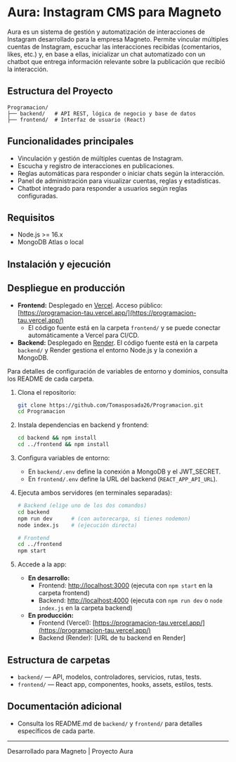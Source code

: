 # Aura: Instagram CMS para Magneto

Aura es un sistema de gestión y automatización de interacciones de Instagram desarrollado para la empresa Magneto. Permite vincular múltiples cuentas de Instagram, escuchar las interacciones recibidas (comentarios, likes, etc.) y, en base a ellas, inicializar un chat automatizado con un chatbot que entrega información relevante sobre la publicación que recibió la interacción.

## Estructura del Proyecto

```
Programacion/
├── backend/   # API REST, lógica de negocio y base de datos
├── frontend/  # Interfaz de usuario (React)
```

## Funcionalidades principales
- Vinculación y gestión de múltiples cuentas de Instagram.
- Escucha y registro de interacciones en publicaciones.
- Reglas automáticas para responder o iniciar chats según la interacción.
- Panel de administración para visualizar cuentas, reglas y estadísticas.
- Chatbot integrado para responder a usuarios según reglas configuradas.

## Requisitos
- Node.js >= 16.x
- MongoDB Atlas o local

## Instalación y ejecución


## Despliegue en producción

- **Frontend:** Desplegado en [Vercel](https://vercel.com/). Acceso público: [https://programacion-tau.vercel.app/](https://programacion-tau.vercel.app/)
   - El código fuente está en la carpeta `frontend/` y se puede conectar automáticamente a Vercel para CI/CD.
- **Backend:** Desplegado en [Render](https://render.com/). El código fuente está en la carpeta `backend/` y Render gestiona el entorno Node.js y la conexión a MongoDB.

Para detalles de configuración de variables de entorno y dominios, consulta los README de cada carpeta.

1. Clona el repositorio:
   ```bash
   git clone https://github.com/Tomasposada26/Programacion.git
   cd Programacion
   ```

2. Instala dependencias en backend y frontend:
   ```bash
   cd backend && npm install
   cd ../frontend && npm install
   ```

3. Configura variables de entorno:
   - En `backend/.env` define la conexión a MongoDB y el JWT_SECRET.
   - En `frontend/.env` define la URL del backend (`REACT_APP_API_URL`).


4. Ejecuta ambos servidores (en terminales separadas):
   ```bash
   # Backend (elige uno de los dos comandos)
   cd backend
   npm run dev      # (con autorecarga, si tienes nodemon)
   node index.js    # (ejecución directa)

   # Frontend
   cd ../frontend
   npm start
   ```

5. Accede a la app:
    - **En desarrollo:**
       - Frontend: [http://localhost:3000](http://localhost:3000) (ejecuta con `npm start` en la carpeta frontend)
       - Backend: [http://localhost:4000](http://localhost:4000) (ejecuta con `npm run dev` o `node index.js` en la carpeta backend)
    - **En producción:**
       - Frontend (Vercel): [https://programacion-tau.vercel.app/](https://programacion-tau.vercel.app/)
       - Backend (Render): [URL de tu backend en Render]

## Estructura de carpetas
- `backend/` — API, modelos, controladores, servicios, rutas, tests.
- `frontend/` — React app, componentes, hooks, assets, estilos, tests.

## Documentación adicional
- Consulta los README.md de `backend/` y `frontend/` para detalles específicos de cada parte.

---
Desarrollado para Magneto | Proyecto Aura
